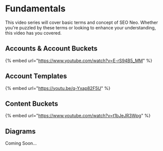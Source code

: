 # Fundamentals

This video series will cover basic terms and concept of SEO Neo. Whether you're puzzled by these terms or looking to enhance your understanding, this video has you covered.

## Accounts & Account Buckets

{% embed url="https://www.youtube.com/watch?v=E-rS94B5_MM" %}

## Account Templates

{% embed url="https://youtu.be/q-Yxap82F5U" %}

## Content Buckets

{% embed url="https://www.youtube.com/watch?v=t1bJeJR3Wpg" %}

## Diagrams

Coming Soon...
